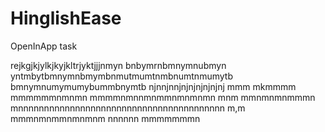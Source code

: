 # HinglishEase
 OpenInApp task


rejkgjkjylkjkyjkltrjyktjjjnmyn
bnbymrnbmnymnubmyn
yntmbytbmnymnbmymbnmutmumtnmbnumtnmumytb
bmnymnumymumybummbnymtb
njnnjnnjnjnjnjnjnjnj
mmm
mkmmmm
mmmmmmnmnmn
mmmmnmnnmnmmnmnmnmn mnm
 mmnmnmnmmmn
mnnnnnnnnnnnnnnnnnnnnnnnnnnnnnnnnnnnnnnnn
m,m
mmmnmnmmnmnmnm
nnnnnn
mmmmmmmn
